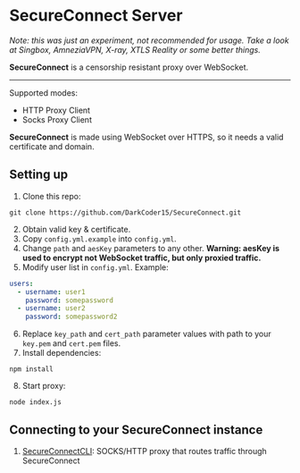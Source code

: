 # SecureConnect Server
*Note: this was just an experiment, not recommended for usage. Take a look at Singbox, AmneziaVPN, X-ray, XTLS Reality or some better things.*

**SecureConnect** is a censorship resistant proxy over WebSocket.

---
Supported modes:
- HTTP Proxy Client
- Socks Proxy Client

**SecureConnect** is made using WebSocket over HTTPS, so it needs a valid certificate and domain.

## Setting up
1. Clone this repo:
```
git clone https://github.com/DarkCoder15/SecureConnect.git
```
2. Obtain valid key & certificate.
3. Copy `config.yml.example` into `config.yml`.
4. Change `path` and `aesKey` parameters to any other. **Warning: aesKey is used to encrypt not WebSocket traffic, but only proxied traffic.**
5. Modify user list in `config.yml`. Example:
```yml
users:
  - username: user1
    password: somepassword
  - username: user2
    password: somepassword2
```
6. Replace `key_path` and `cert_path` parameter values with path to your `key.pem` and `cert.pem` files.
7. Install dependencies:
```
npm install
```
8. Start proxy:
```
node index.js
```
## Connecting to your SecureConnect instance
1. [SecureConnectCLI](https://github.com/OfficialDakari/SecureConnectCLI): SOCKS/HTTP proxy that routes traffic through SecureConnect
